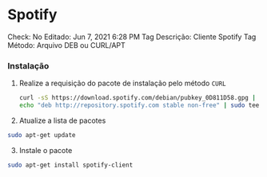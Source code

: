 # Spotify

Check: No
Editado: Jun 7, 2021 6:28 PM
Tag Descrição: Cliente Spotify
Tag Método: Arquivo DEB ou CURL/APT

### Instalação

1. Realize a requisição do pacote de instalação pelo método `CURL`

    ```bash
    curl -sS https://download.spotify.com/debian/pubkey_0D811D58.gpg | sudo apt-key add -
    echo "deb http://repository.spotify.com stable non-free" | sudo tee /etc/apt/sources.list.d/spotify.list
    ```

2. Atualize a lista de pacotes

```bash
sudo apt-get update
```

3. Instale o pacote

```bash
sudo apt-get install spotify-client
```
